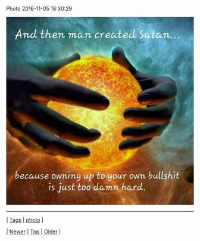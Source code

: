 <!--
title: Photo 2016-11-05 18
date: 2020-06-28T15:27:00.135Z
tags: photo
-->


Photo 2016-11-05 18:30:29

![](152776119899-0.jpg)

<!--BOTTOM-POST-NAVIGATION-->
---

| [Tags](tags.md) | [photo](tag-photo.md) |

| [Newer](152767410745.md) | [Top](index.md) | [Older](152784946556.md) |
